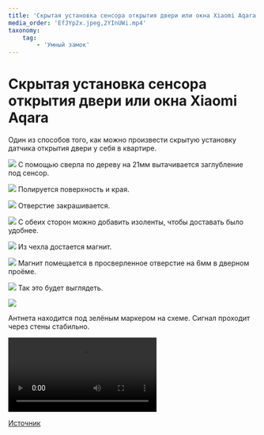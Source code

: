 ```yaml
---
title: 'Скрытая установка сенсора открытия двери или окна Xiaomi Aqara'
media_order: 'EfJYp2x.jpeg,2YInUWi.mp4'
taxonomy:
    tag:
        - 'Умный замок'
---
```


# Скрытая установка сенсора открытия двери или окна Xiaomi Aqara

Один из способов того, как можно произвести скрытую установку датчика открытия двери у себя в квартире.

![](https://i.imgur.com/6CN6I5U.jpeg)
С помощью сверла по дереву на 21мм вытачивается заглубление под сенсор.

![](https://i.imgur.com/VLbadub.jpeg)
Полируется поверхность и края.


![](https://i.imgur.com/Xlx25x6.jpeg)
Отверстие закрашивается.

![](https://i.imgur.com/50Xjd9l.jpeg)
С обеих сторон можно добавить изоленты, чтобы доставать было удобнее.

![](https://i.imgur.com/EfJYp2x.jpeg)
Из чехла достается магнит.

![](https://i.imgur.com/Qc4IGLa.jpeg)
Магнит помещается в просверленное отверстие на 6мм в дверном проёме.

![](https://i.imgur.com/8OY22fA.jpeg)
Так это будет выглядеть.

![](https://i.imgur.com/YWZiCE4.gif)

Антнета находится под зелёным маркером на схеме. Сигнал проходит через стены стабильно.


![](2YInUWi.mp4)

[Источник](www.reddit.com/r/homeassistant/comments/j2iwcg/xiaomi_aqara_doorwindow_sensor_hidden_install/)